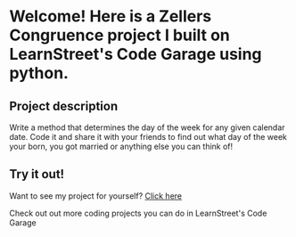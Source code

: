 
Welcome! Here is a Zellers Congruence project I built on LearnStreet's Code Garage using python.
===============================================================================================================

Project description
-------------------------

Write a method that determines the day of the week for any given calendar date. Code it and share it with your friends to find out what day of the week your born, you got married or anything else you can think of!

Try it out!
--------------

Want to see my project for yourself? [Click here](http://www.learnstreet.com//view_profile/5130bb4276b99c26fa00052f/project)

Check out out more coding projects you can do in LearnStreet's Code Garage
		
